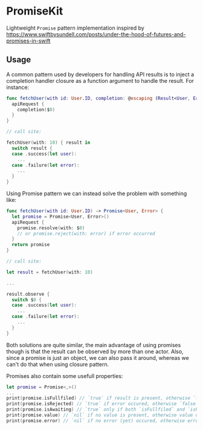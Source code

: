 # PromiseKit

Lightweight `Promise` pattern implementation inspired by https://www.swiftbysundell.com/posts/under-the-hood-of-futures-and-promises-in-swift

## Usage

A common pattern used by developers for handling API results is to inject a completion handler closure as a function argument to handle the result. For instance:

```Swift
func fetchUser(with id: User.ID, completion: @escaping (Result<User, Error>) -> Void) {
  apiRequest {
    completion($0)
  }
}

// call site:

fetchUser(with: 10) { result in
  switch result {
  case .success(let user):
    ...
  case .failure(let error):
    ...
  }
}
```

Using Promise pattern we can instead solve the problem with something like:

```Swift
func fetchUser(with id: User.ID) -> Promise<User, Error> {
  let promise = Promise<User, Error>()
  apiRequest {
    promise.resolve(with: $0)
    // or promise.reject(with: error) if error occurred
  }
  return promise
}

// call site:

let result = fetchUser(with: 10)

...

result.observe {
  switch $0 {
  case .success(let user):
    ...
  case .failure(let error):
    ...
  }
}
```

Both solutions are quite similar, the main advantage of using promises though is that the result can be observed by more than one actor. 
Also, since a promise is just an object, we can also pass it around, whereas we can't do that when using closure pattern.

Promises also contain some usefull properties:

```Swift
let promise = Promise<,>()
...
print(promise.isFullfiled) // `true` if result is present, otherwise `false`
print(promise.isRejected) // `true` if error occured, otherwise `false`
print(promise.isAwaiting) // `true` only if both `isFullfiled` and `isRejected` are `false`, otherwise `false`
print(promise.value) // `nil` if no value is present, otherwise value of the result
print(promise.error) // `nil` if no error (yet) occured, otherwise error
```
